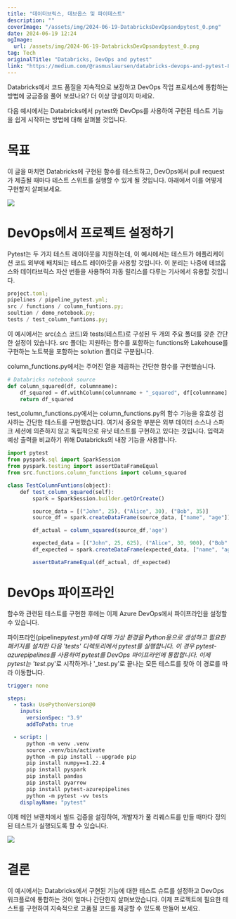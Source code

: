```yaml
---
title: "데이터브릭스, 데브옵스 및 파이테스트"
description: ""
coverImage: "/assets/img/2024-06-19-DatabricksDevOpsandpytest_0.png"
date: 2024-06-19 12:24
ogImage:
  url: /assets/img/2024-06-19-DatabricksDevOpsandpytest_0.png
tag: Tech
originalTitle: "Databricks, DevOps and pytest"
link: "https://medium.com/@rasmuslaursen/databricks-devops-and-pytest-858424b89383"
---
```


Databricks에서 코드 품질을 지속적으로 보장하고 DevOps 작업 프로세스에 통합하는 방법에 궁금증을 풀어 보셨나요? 더 이상 망설이지 마세요.

다음 예시에서는 Databricks에서 pytest와 DevOps를 사용하여 구현된 테스트 기능을 쉽게 시작하는 방법에 대해 살펴볼 것입니다.

# 목표

이 글을 마치면 Databricks에 구현된 함수를 테스트하고, DevOps에서 pull request가 제출될 때마다 테스트 스위트를 실행할 수 있게 될 것입니다. 아래에서 이를 어떻게 구현할지 살펴보세요.

<div class="content-ad"></div>

<img src="/assets/img/2024-06-19-DatabricksDevOpsandpytest_0.png" />

# DevOps에서 프로젝트 설정하기

Pytest는 두 가지 테스트 레이아웃을 지원하는데, 이 예시에서는 테스트가 애플리케이션 코드 외부에 배치되는 테스트 레이아웃을 사용할 것입니다. 이 분리는 나중에 데브옵스와 데이타브릭스 자산 번들을 사용하여 자동 릴리스를 다루는 기사에서 유용할 것입니다.

```js
project.toml;
pipelines / pipeline_pytest.yml;
src / functions / column_funtions.py;
soultion / demo_notebook.py;
tests / test_column_funtions.py;
```

<div class="content-ad"></div>

이 예시에서는 src(소스 코드)와 tests(테스트)로 구성된 두 개의 주요 폴더를 갖춘 간단한 설정이 있습니다. src 폴더는 지원하는 함수를 포함하는 functions와 Lakehouse를 구현하는 노트북을 포함하는 solution 폴더로 구분됩니다.

column_functions.py에서는 주어진 열을 제곱하는 간단한 함수를 구현했습니다.

```python
# Databricks notebook source
def column_squared(df, columnname):
    df_squared = df.withColumn(columnname + "_squared", df[columnname] * df[columnname])
    return df_squared
```

test_column_functions.py에서는 column_functions.py의 함수 기능을 유효성 검사하는 간단한 테스트를 구현했습니다. 여기서 중요한 부분은 외부 데이터 소스나 스파크 세션에 의존하지 않고 독립적으로 유닛 테스트를 구현하고 있다는 것입니다. 입력과 예상 출력을 비교하기 위해 Databricks의 내장 기능을 사용합니다.

<div class="content-ad"></div>

```js
import pytest
from pyspark.sql import SparkSession
from pyspark.testing import assertDataFrameEqual
from src.functions.column_functions import column_squared

class TestColumnFuntions(object):
    def test_column_squared(self):
        spark = SparkSession.builder.getOrCreate()

        source_data = [("John", 25), ("Alice", 30), ("Bob", 35)]
        source_df = spark.createDataFrame(source_data, ["name", "age"])

        df_actual = column_squared(source_df,'age')

        expected_data = [("John", 25, 625), ("Alice", 30, 900), ("Bob", 35, 1225)]
        df_expected = spark.createDataFrame(expected_data, ["name", "age", "age_squared"])

        assertDataFrameEqual(df_actual, df_expected)
```

# DevOps 파이프라인

함수와 관련된 테스트를 구현한 후에는 이제 Azure DevOps에서 파이프라인을 설정할 수 있습니다.

파이프라인(pipeline*pytest.yml)에 대해 가상 환경을 Python용으로 생성하고 필요한 패키지를 설치한 다음 'tests' 디렉토리에서 pytest를 실행합니다. 이 경우 pytest-azurepipelines를 사용하여 pytest를 DevOps 파이프라인에 통합합니다. 이제 pytest는 'test*.py'로 시작하거나 '\_test.py'로 끝나는 모든 테스트를 찾아 이 경로를 따라 이동합니다.

<div class="content-ad"></div>

```yaml
trigger: none

steps:
  - task: UsePythonVersion@0
    inputs:
      versionSpec: "3.9"
      addToPath: true

  - script: |
      python -m venv .venv
      source .venv/bin/activate
      python -m pip install --upgrade pip
      pip install numpy==1.22.4
      pip install pyspark
      pip install pandas
      pip install pyarrow
      pip install pytest-azurepipelines
      python -m pytest -vv tests
    displayName: "pytest"
```

이제 메인 브랜치에서 빌드 검증을 설정하여, 개발자가 풀 리퀘스트를 만들 때마다 정의된 테스트가 실행되도록 할 수 있습니다.

<img src="/assets/img/2024-06-19-DatabricksDevOpsandpytest_1.png" />

# 결론

<div class="content-ad"></div>

이 예시에서는 Databricks에서 구현된 기능에 대한 테스트 슈트를 설정하고 DevOps 워크플로에 통합하는 것이 얼마나 간단한지 살펴보았습니다. 이제 프로젝트에 필요한 테스트를 구현하여 지속적으로 고품질 코드를 제공할 수 있도록 만들어 보세요.
